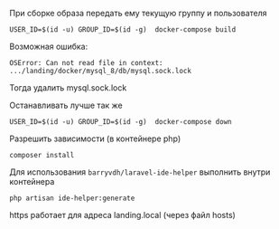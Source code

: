 При сборке образа передать ему текущую группу и пользователя 
```
USER_ID=$(id -u) GROUP_ID=$(id -g)  docker-compose build
```
Возможная ошибка:
```
OSError: Can not read file in context: .../landing/docker/mysql_8/db/mysql.sock.lock
```
Тогда удалить mysql.sock.lock


Останавливать лучше так же
```
USER_ID=$(id -u) GROUP_ID=$(id -g)  docker-compose down
```

Разрешить зависимости (в контейнере php)
```
composer install
```
Для использования `barryvdh/laravel-ide-helper` выполнить внутри контейнера
```
php artisan ide-helper:generate
```

https работает для адреса landing.local (через файл hosts)
